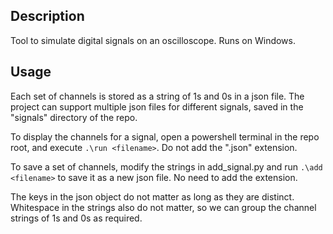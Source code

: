 ## Description

Tool to simulate digital signals on an oscilloscope. Runs on Windows.

## Usage

Each set of channels is stored as a string of 1s and 0s in a json file. The project can support multiple json files for different signals, saved in the "signals" directory of the repo.

To display the channels for a signal, open a powershell terminal in the repo root, and execute ```.\run <filename>```. Do not add the ".json" extension.

To save a set of channels, modify the strings in add_signal.py  and run ```.\add <filename>``` to save it as a new json file. No need to add the extension.

The keys in the json object do not matter as long as they are distinct. Whitespace in the strings also do not matter, so we can group the channel strings of 1s and 0s as required.
